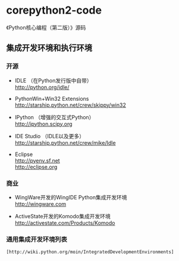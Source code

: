 # corepython2-code
《Python核心编程（第二版）》源码

## 集成开发环境和执行环境

### 开源

- IDLE （在Python发行版中自带）<br />
    http://python.org/idle/

- PythonWin+Win32 Extensions <br />
    http://starship.python.net/crew/skippy/win32 <br />

- IPython （增强的交互式Python）<br />
    http://ipython.scipy.org

- IDE Studio （IDLE以及更多）<br />
    http://starship.python.net/crew/mike/Idle <br />

- Eclipse <br />
    http://pyenv.sf.net <br />
    http://eclipse.org <br />

### 商业

- WingWare开发的WingIDE Python集成开发环境 <br />
    http://wingware.com <br />

- ActiveState开发的Komodo集成开发环境 <br />
    http://activestate.com/Products/Komodo <br />

### 通用集成开发环境列表

    [http://wiki.python.org/moin/IntegratedDevelopmentEnvironments]